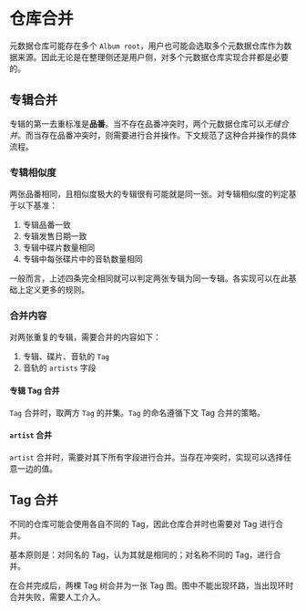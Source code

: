 # 仓库合并

元数据仓库可能存在多个 `Album root`，用户也可能会选取多个元数据仓库作为数据来源。因此无论是在整理侧还是用户侧，对多个元数据仓库实现合并都是必要的。

## 专辑合并

专辑的第一去重标准是**品番**。当不存在品番冲突时，两个元数据仓库可以*无缝合并*。而当存在品番冲突时，则需要进行合并操作。下文规范了这种合并操作的具体流程。

### 专辑相似度

两张品番相同，且相似度极大的专辑很有可能就是同一张。对专辑相似度的判定基于以下基准：

1. 专辑品番一致
2. 专辑发售日期一致
3. 专辑中碟片数量相同
4. 专辑中每张碟片中的音轨数量相同

一般而言，上述四条完全相同就可以判定两张专辑为同一专辑。各实现可以在此基础上定义更多的规则。

### 合并内容

对两张重复的专辑，需要合并的内容如下：

1. 专辑、碟片、音轨的 `Tag`
2. 音轨的 `artists` 字段

#### 专辑 Tag 合并

`Tag` 合并时，取两方 `Tag` 的并集。`Tag` 的命名遵循下文 Tag 合并的策略。

#### `artist` 合并

`artist` 合并时，需要对其下所有字段进行合并。当存在冲突时，实现可以选择任意一边的值。

## Tag 合并

不同的仓库可能会使用各自不同的 Tag，因此仓库合并时也需要对 Tag 进行合并。

基本原则是：对同名的 Tag，认为其就是相同的；对名称不同的 Tag，进行合并。

在合并完成后，两棵 Tag 树合并为一张 Tag 图。图中不能出现环路，当出现环时合并失败，需要人工介入。
